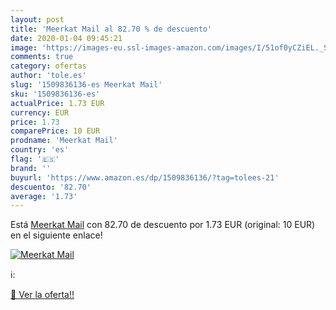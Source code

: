 ```yaml
---
layout: post
title: 'Meerkat Mail al 82.70 % de descuento'
date: 2020-01-04 09:45:21
image: 'https://images-eu.ssl-images-amazon.com/images/I/51of0yCZiEL._SL400_.jpg'
comments: true
category: ofertas
author: 'tole.es'
slug: '1509836136-es Meerkat Mail'
sku: '1509836136-es'
actualPrice: 1.73 EUR
currency: EUR
price: 1.73
comparePrice: 10 EUR
prodname: 'Meerkat Mail'
country: 'es'
flag: '🇪🇸'
brand: ''
buyurl: 'https://www.amazon.es/dp/1509836136/?tag=tolees-21'
descuento: '82.70'
average: '1.73'
---
```


Está [Meerkat Mail](https://www.amazon.es/dp/1509836136/?tag=tolees-21) con 82.70 de descuento por 1.73 EUR (original: 10 EUR) en el siguiente enlace!

[![Meerkat Mail](https://images-eu.ssl-images-amazon.com/images/I/51of0yCZiEL._SL400_.jpg)](https://www.amazon.es/dp/1509836136/?tag=tolees-21)

ℹ️:


[🛒 Ver la oferta!!](https://www.amazon.es/dp/1509836136/?tag=tolees-21)
